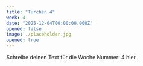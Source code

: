 ```yaml
---
title: "Türchen 4"
week: 4
date: "2025-12-04T00:00:00.000Z"
opened: false
image: ./placeholder.jpg
opened: true
---
```


Schreibe deinen Text für die Woche Nummer: 4 hier.

